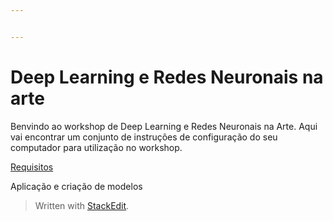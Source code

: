 ```yaml
---


---
```


<h1 id="deep-learning-e-redes-neuronais-na-arte">Deep Learning e Redes Neuronais na arte</h1>
<p>Benvindo ao workshop de Deep Learning e Redes Neuronais na Arte. Aqui vai encontrar um conjunto de instruções de configuração do seu computador para utilização no workshop.</p>
<p><a href="https://github.com/hjneves/deep_learning_maat/blob/master/readme/requirements.md">Requisitos</a></p>
<p>Aplicação e criação de modelos</p>
<blockquote>
<p>Written with <a href="https://stackedit.io/">StackEdit</a>.</p>
</blockquote>

